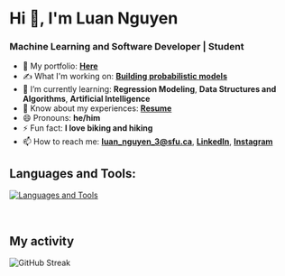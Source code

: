 <h1 align="left">Hi 👋, I'm Luan Nguyen</h1>
<h3 align="left">Machine Learning and Software Developer | Student</h3>

- 💼 My portfolio: **[Here](https://tailuannguyen.com)**
- ✍️ What I'm working on: **[Building probabilistic models](https://github.com/tailuan-nguyen/binaryClassification)**
- 🌱 I’m currently learning: **Regression Modeling**, **Data Structures and Algorithms**, **Artificial Intelligence**
- 📄 Know about my experiences: **[Resume](https://tailuannguyen.com/assets/images/tailuan_nguyen_sfu_data_resume.pdf?)**
- 😄 Pronouns: **he/him**
- ⚡ Fun fact: **I love biking and hiking**
- 📫 How to reach me: **luan_nguyen_3@sfu.ca**, **[LinkedIn](https://www.linkedin.com/in/tailuannguyen/)**, **[Instagram](https://www.instagram.com/tailuan_nguyen/)**

<h2 align="left">Languages and Tools:</h2>

[![Languages and Tools](https://skillicons.dev/icons?i=py,r,cpp,c,mysql,java,html,css,js,git,docker,tensorflow,django)]()

<br>

<h2> My activity </h2>

<img src="https://github-readme-streak-stats.herokuapp.com?user=tailuan-nguyen&theme=dark" alt="GitHub Streak" />
